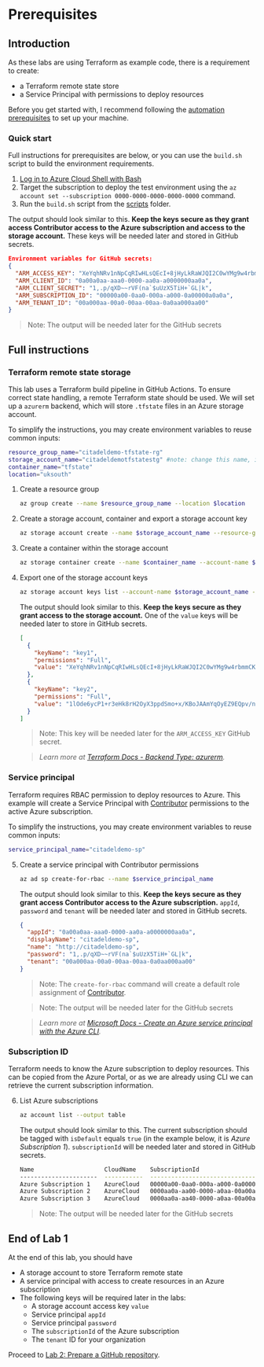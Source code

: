 # Prerequisites

## Introduction

As these labs are using Terraform as example code, there is a requirement to create:
- a Terraform remote state store
- a Service Principal with permissions to deploy resources

Before you get started with, I recommend following the [automation prerequisites](https://azurecitadel.com/automation/prereqs/) to set up your machine.

### Quick start

Full instructions for prerequisites are below, or you can use the `build.sh` script to build the environment requirements.

1. [Log in to Azure Cloud Shell with Bash](https://docs.microsoft.com/en-gb/azure/cloud-shell/quickstart)
2. Target the subscription to deploy the test environment using the `az account set --subscription 0000-0000-0000-0000-0000` command.
3. Run the `build.sh` script from the [scripts](../scripts/) folder.

The output should look similar to this. **Keep the keys secure as they grant access Contributor access to the Azure subscription and access to the storage account.** These keys will be needed later and stored in GitHub secrets.

```json
Environment variables for GitHub secrets:
{
  "ARM_ACCESS_KEY": "XeYqhNRv1nNpCqRIwHLsQEcI+8jHyLkRaWJQI2C0wYMg9w4rbmmCKkiVe2P+lNNQhVNk+1Vy1wzt6HgQNewocSg==",
  "ARM_CLIENT_ID": "0a00a0aa-aaa0-0000-aa0a-a0000000aa0a",
  "ARM_CLIENT_SECRET": "1,.p/qXD~~rVF(na`$uUzX5TiH+`GL|k",
  "ARM_SUBSCRIPTION_ID": "00000a00-0aa0-000a-a000-0a00000a0a0a",
  "ARM_TENANT_ID": "00a000aa-00a0-00aa-00aa-0a0aa000aa00"
}
```

> Note: The output will be needed later for the GitHub secrets

## Full instructions

### Terraform remote state storage

This lab uses a Terraform build pipeline in GitHub Actions. To ensure correct state handling, a remote Terraform state should be used. We will set up a `azurerm` backend, which will store `.tfstate` files in an Azure storage account.

To simplify the instructions, you may create environment variables to reuse common inputs:

```bash
resource_group_name="citadeldemo-tfstate-rg"
storage_account_name="citadeldemotfstatestg" #note: change this name, it must be unique
container_name="tfstate"
location="uksouth"
```

1. Create a resource group

    ```bash
    az group create --name $resource_group_name --location $location
    ```

1. Create a storage account, container and export a storage account key

    ```bash
    az storage account create --name $storage_account_name --resource-group $resource_group_name --kind StorageV2 --sku Standard_LRS
    ```

1. Create a container within the storage account

    ```bash
    az storage container create --name $container_name --account-name $storage_account_name
    ```

1. Export one of the storage account keys

    ```bash
    az storage account keys list --account-name $storage_account_name --output tsv --query [0].value
    ```

    The output should look similar to this. **Keep the keys secure as they grant access to the storage account.** One of the `value` keys will be needed later to store in GitHub secrets.

    ```json
    [
      {
        "keyName": "key1",
        "permissions": "Full",
        "value": "XeYqhNRv1nNpCqRIwHLsQEcI+8jHyLkRaWJQI2C0wYMg9w4rbmmCKkiVe2P+lNNQhVNk+1Vy1wzt6HgQNewocSg=="
      },
      {
        "keyName": "key2",
        "permissions": "Full",
        "value": "1lOde6ycP1+r3eHk8rH2OyX3ppdSmo+x/KBoJAAmYqOyEZ9EQpv/nQuaMu4pqSdnKHbRme6PyjCNpUh/jT5jhA=="
      }
    ]
    ```

    > Note: This key will be needed later for the `ARM_ACCESS_KEY` GitHub secret.

    > *Learn more at [Terraform Docs - Backend Type: azurerm](https://www.terraform.io/docs/backends/types/azurerm.html).*

### Service principal

Terraform requires RBAC permission to deploy resources to Azure. This example will create a Service Principal with [Contributor](https://docs.microsoft.com/azure/role-based-access-control/built-in-roles#contributor) permissions to the active Azure subscription.

To simplify the instructions, you may create environment variables to reuse common inputs:

```bash
service_principal_name="citadeldemo-sp"
```

5. Create a service principal with Contributor permissions

    ```bash
    az ad sp create-for-rbac --name $service_principal_name
    ```

    The output should look similar to this. **Keep the keys secure as they grant access Contributor access to the Azure subscription.** `appId`, `password` and `tenant` will be needed later and stored in GitHub secrets.

    ```json
    {
      "appId": "0a00a0aa-aaa0-0000-aa0a-a0000000aa0a",
      "displayName": "citadeldemo-sp",
      "name": "http://citadeldemo-sp",
      "password": "1,.p/qXD~~rVF(na`$uUzX5TiH+`GL|k",
      "tenant": "00a000aa-00a0-00aa-00aa-0a0aa000aa00"
    }
    ```

    > Note: The `create-for-rbac` command will create a default role assignment of [Contributor](https://docs.microsoft.com/azure/role-based-access-control/built-in-roles#contributor).

    > Note: The output will be needed later for the GitHub secrets

    > *Learn more at [Microsoft Docs - Create an Azure service principal with the Azure CLI](https://docs.microsoft.com/cli/azure/create-an-azure-service-principal-azure-cli).*

### Subscription ID

Terraform needs to know the Azure subscription to deploy resources. This can be copied from the Azure Portal, or as we are already using CLI we can retrieve the current subscription information.

6. List Azure subscriptions

    ```bash
    az account list --output table
    ```

    The output should look similar to this. The current subscription should be tagged with `isDefault` equals `true` (in the example below, it is *Azure Subscription 1*). `subscriptionId` will be needed later and stored in GitHub secrets.

    ```bash
    Name                    CloudName    SubscriptionId                        State    IsDefault
    ----------------------  -----------  ------------------------------------  -------  -----------
    Azure Subscription 1    AzureCloud   00000a00-0aa0-000a-a000-0a00000a0a0a  Enabled  True
    Azure Subscription 2    AzureCloud   0000aa0a-aa00-0000-a0aa-00a00aa000aa  Enabled  False
    Azure Subscription 3    AzureCloud   0000aa0a-aa40-0000-a0aa-00a00aa000aa  Enabled  False
    ```

    > Note: The output will be needed later for the GitHub secrets

## End of Lab 1

At the end of this lab, you should have

- A storage account to store Terraform remote state
- A service principal with access to create resources in an Azure subscription
- The following keys will be required later in the labs:
  - A storage account access key `value`
  - Service principal `appId`
  - Service principal `password`
  - The `subscriptionId` of the Azure subscription
  - The `tenant` ID for your organization

Proceed to [Lab 2: Prepare a GitHub repository](../2-prepare-a-github-repository/).
